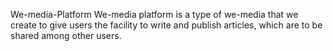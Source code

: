 We-media-Platform
We-media platform is a type of we-media that we create to give users the facility to write and publish articles, which are to be shared among other users.
